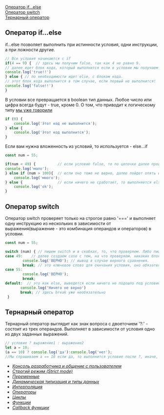 [Оператор if...else](#if)<br>
[Оператор switch](#switch)<br>
[Тернарный оператор](#?)<br>


## <a name ='if'> Оператор if...else </a> ##
if...else позволяет выполнить при истинности условия, одни инструкции, а при ложности другие.
```javaScript
// Все условия начинаются с if
if(4 == 9) {  // здесь мы получим false, так как 4 не равно 9.
// далее идет блок кода, который выполнится если в условии мы получаем true.
console.log('true!!')
} else { // по необходимости идет else, с блоком кода.
// этот блок кода выполнится в том случае, если первый не выполнится!
console.log('false!!')
}
```
В условии все превращается в boolean тип данных. Любое число или цифра всегда будут - true, кроме 0. О том, что приводит к логическому типу [мы уже говорили](https://github.com/Aquariids/MyJS/blob/main/app/Programming/Basic%20js/Data%20types%20and%20dynamic%20typing.md#3boolean)
```javaScript
if (0) {
    console.log('Этот код не выполнится');
} else {
    console.log('Этот код выполнится');
}
```
Если вам нужна вложенность из условий, то используется - else...if
```javaScript
const num = 55;

if(num < 49) {          // если условие false, то по цепочке далее проверяется else...if 
console.log('мало');
} else if (num > 100){  // если оно тоже не верно, далее пойдет опять else...if если такое условие есть.
    console.log('много');
} else {                // если ничего не сработает, то выполняется else
    console.log('ok');
}
```

## <a name ='switch'> Оператор switch </a> ##
Оператор switch проверяет только на строгое равно '===' и выполняет одну инструкцию из нескольких в зависимости от выражения(выражение - это комбинация операндов и операторов) в условии.
```javaScript
const num = 55;

switch (num) { // пишем switch и в скобках, то, что проверяем. Либо пишем прямо в switch выражение.
case 49:    // далее создаем case с тем, на что проверяем. никаких блоков кода не нужно, только двоеточие case 49:
        console.log('ВЕРНО'); // вывод в случае верного сравнения.
        break; // это ключевое слово для окнчания условия, оно обязательно.
case 55:
        console.log('ВЕРНО');
        break;
default:  // это как else, выведется если ничего не подошло под условие.
       console.log('Ничего не верно')
       break; // здесь break уже необязательно
 }
```

## <a name ='?'> Тернарный оператор </a> ##
Тернарный оператор выглядит как знак вопроса  с двоеточием '?:' - состоит из трех операндов.
Выполняет в зависимости от условия одно из двух заданных выражений.
```javaScript
// условие ? выражение1 : выражение2
let a = 10;
(a == 10) ? console.log('да'):console.log('нет');
//Мы спрашиваем a == 10 если да, то выполнится условие после ?, иначе, то, что после :
```


- [*Консоль разработчика и общение с пользователем*](https://github.com/Aquariids/MyJS/blob/main/app/Programming/Basic%20js/Browser%20Methods%20and%20console.md 'Консоль разработчика и общение с пользователем')<br>
- [*Строгий режим (Strict mode)*](https://github.com/Aquariids/MyJS/blob/main/app/Programming/Basic%20js/use%20strict.md 'Строгий режим в js')<br>
- [*Переменные*](https://github.com/Aquariids/MyJS/blob/main/app/Programming/Basic%20js/Variables.md 'переменные')<br>
- [*Динамическая типизация и типы данных*](https://github.com/Aquariids/MyJS/blob/main/app/Programming/Basic%20js/Data%20types%20and%20dynamic%20typing.md 'Типы данных')<br>
- [*Интерполяция*](https://github.com/Aquariids/MyJS/blob/main/app/Programming/Basic%20js/Interpolation.md 'Интерполяция')<br>
- [*Операторы*](https://github.com/Aquariids/MyJS/blob/main/app/Programming/Basic%20js/Operators.md 'Операторы')<br>
- [*Циклы*](https://github.com/Aquariids/MyJS/blob/main/app/Programming/Basic%20js/While%20and%20for.md 'Циклы')<br>
- [*Функции*](https://github.com/Aquariids/MyJS/blob/main/app/Programming/Basic%20js/Functions.md 'Функции')<br>
- [*Callback функции*](https://github.com/Aquariids/MyJS/blob/main/app/Programming/Basic%20js/Callback%20functions.md 'callback функции')<br>

